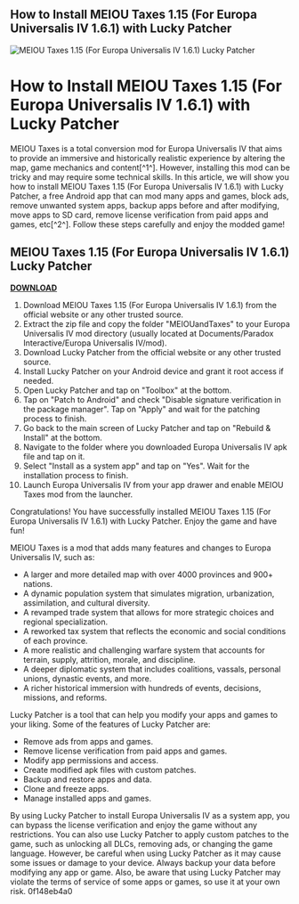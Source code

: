 ## How to Install MEIOU Taxes 1.15 (For Europa Universalis IV 1.6.1) with Lucky Patcher

 
![MEIOU Taxes 1.15 (For Europa Universalis IV 1.6.1) Lucky Patcher](https://i1.sndcdn.com/avatars-ErHhvYcAtyM0PwDx-kGsXzQ-t500x500.jpg)

 
# How to Install MEIOU Taxes 1.15 (For Europa Universalis IV 1.6.1) with Lucky Patcher
 
MEIOU Taxes is a total conversion mod for Europa Universalis IV that aims to provide an immersive and historically realistic experience by altering the map, game mechanics and content[^1^]. However, installing this mod can be tricky and may require some technical skills. In this article, we will show you how to install MEIOU Taxes 1.15 (For Europa Universalis IV 1.6.1) with Lucky Patcher, a free Android app that can mod many apps and games, block ads, remove unwanted system apps, backup apps before and after modifying, move apps to SD card, remove license verification from paid apps and games, etc[^2^]. Follow these steps carefully and enjoy the modded game!
 
## MEIOU Taxes 1.15 (For Europa Universalis IV 1.6.1) Lucky Patcher


[**DOWNLOAD**](https://www.google.com/url?q=https%3A%2F%2Fshurll.com%2F2tKpvQ&sa=D&sntz=1&usg=AOvVaw2ZZuNTMEvXkkgrSPcsbCBb)

 
1. Download MEIOU Taxes 1.15 (For Europa Universalis IV 1.6.1) from the official website or any other trusted source.
2. Extract the zip file and copy the folder "MEIOUandTaxes" to your Europa Universalis IV mod directory (usually located at Documents/Paradox Interactive/Europa Universalis IV/mod).
3. Download Lucky Patcher from the official website or any other trusted source.
4. Install Lucky Patcher on your Android device and grant it root access if needed.
5. Open Lucky Patcher and tap on "Toolbox" at the bottom.
6. Tap on "Patch to Android" and check "Disable signature verification in the package manager". Tap on "Apply" and wait for the patching process to finish.
7. Go back to the main screen of Lucky Patcher and tap on "Rebuild & Install" at the bottom.
8. Navigate to the folder where you downloaded Europa Universalis IV apk file and tap on it.
9. Select "Install as a system app" and tap on "Yes". Wait for the installation process to finish.
10. Launch Europa Universalis IV from your app drawer and enable MEIOU Taxes mod from the launcher.

Congratulations! You have successfully installed MEIOU Taxes 1.15 (For Europa Universalis IV 1.6.1) with Lucky Patcher. Enjoy the game and have fun!

MEIOU Taxes is a mod that adds many features and changes to Europa Universalis IV, such as:

- A larger and more detailed map with over 4000 provinces and 900+ nations.
- A dynamic population system that simulates migration, urbanization, assimilation, and cultural diversity.
- A revamped trade system that allows for more strategic choices and regional specialization.
- A reworked tax system that reflects the economic and social conditions of each province.
- A more realistic and challenging warfare system that accounts for terrain, supply, attrition, morale, and discipline.
- A deeper diplomatic system that includes coalitions, vassals, personal unions, dynastic events, and more.
- A richer historical immersion with hundreds of events, decisions, missions, and reforms.

Lucky Patcher is a tool that can help you modify your apps and games to your liking. Some of the features of Lucky Patcher are:

- Remove ads from apps and games.
- Remove license verification from paid apps and games.
- Modify app permissions and access.
- Create modified apk files with custom patches.
- Backup and restore apps and data.
- Clone and freeze apps.
- Manage installed apps and games.

By using Lucky Patcher to install Europa Universalis IV as a system app, you can bypass the license verification and enjoy the game without any restrictions. You can also use Lucky Patcher to apply custom patches to the game, such as unlocking all DLCs, removing ads, or changing the game language. However, be careful when using Lucky Patcher as it may cause some issues or damage to your device. Always backup your data before modifying any app or game. Also, be aware that using Lucky Patcher may violate the terms of service of some apps or games, so use it at your own risk.
 0f148eb4a0

